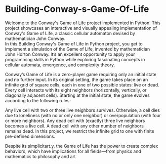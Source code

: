 # Building-Conway-s-Game-Of-Life
Welcome to the Conway's Game of Life project implemented in Python! This project showcases an interactive and visually appealing implementation of Conway's Game of Life, a classic cellular automaton devised by mathematician John Conway.
<br>
In this Building Conway's Game of Life in Python project, you get to implement a simulation of the Game of Life, invented by mathematician John Horton Conway. It’s an excellent opportunity to apply your programming skills in Python while exploring fascinating concepts in cellular automata, emergence, and complexity theory.

Conway’s Game of Life is a zero-player game requiring only an initial state and no further input. In its original setting, the game takes place on an infinite grid of square cells, each in one of two possible states: live or dead. Every cell interacts with its eight neighbors (horizontally, vertically, or diagonally adjacent cells). Starting at the initial state, the game evolves according to the following rules:

Any live cell with two or three live neighbors survives. Otherwise, a cell dies due to loneliness (with no or only one neighbor) or overpopulation (with four or more neighbors).
Any dead cell with (exactly) three live neighbors becomes a live cell. A dead cell with any other number of neighbors remains dead.
In this project, we restrict the infinite grid to one with finite pre-defined dimensions.

Despite its simplicitart.y, the Game of Life has the power to create complex behaviors, which have implications for all fields—from physics and mathematics to philosophy and art
